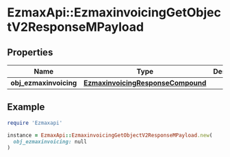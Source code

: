 # EzmaxApi::EzmaxinvoicingGetObjectV2ResponseMPayload

## Properties

| Name | Type | Description | Notes |
| ---- | ---- | ----------- | ----- |
| **obj_ezmaxinvoicing** | [**EzmaxinvoicingResponseCompound**](EzmaxinvoicingResponseCompound.md) |  |  |

## Example

```ruby
require 'Ezmaxapi'

instance = EzmaxApi::EzmaxinvoicingGetObjectV2ResponseMPayload.new(
  obj_ezmaxinvoicing: null
)
```

